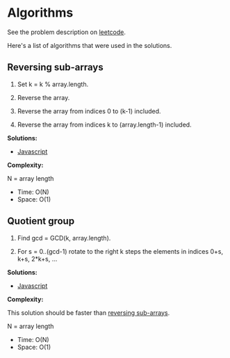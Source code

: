 # Algorithms

See the problem description on [leetcode](https://leetcode.com/problems/rotate-array/).

Here's a list of algorithms that were used in the solutions.

## Reversing sub-arrays

1. Set k = k % array.length.

2. Reverse the array.

3. Reverse the array from indices 0 to (k-1) included.

4. Reverse the array from indices k to (array.length-1) included.

**Solutions:**

* [Javascript](javascript/189-2.js)

**Complexity:**

N = array length

* Time: O(N)
* Space: O(1)

## Quotient group

1. Find gcd = GCD(k, array.length).

2. For s = 0..(gcd-1) rotate to the right k steps the elements in indices 0+s, k+s, 2*k+s, ...

**Solutions:**

* [Javascript](javascript/189-3.js)

**Complexity:**

This solution should be faster than [reversing sub-arrays](#reversing-sub-arrays).

N = array length

* Time: O(N)
* Space: O(1)
